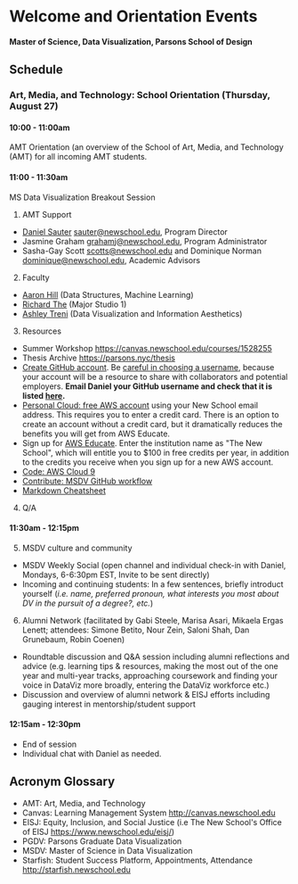 # Welcome and Orientation Events

#### Master of Science, Data Visualization, Parsons School of Design

## Schedule

### Art, Media, and Technology: School Orientation (Thursday, August 27)

#### 10:00 - 11:00am

AMT Orientation (an overview of the School of Art, Media, and Technology (AMT) for all incoming AMT students.

#### 11:00 - 11:30am

MS Data Visualization Breakout Session

1. AMT Support
  * [Daniel Sauter](https://www.newschool.edu/parsons/faculty/daniel-sauter/) <sauter@newschool.edu>, Program Director
  * Jasmine Graham <grahamj@newschool.edu>, Program Administrator
  * Sasha-Gay Scott <scotts@newschool.edu> and Dominique Norman <dominique@newschool.edu>, Academic Advisors

2. Faculty
  * [Aaron Hill](https://www.newschool.edu/parsons/faculty/aaron-hill/) (Data Structures, Machine Learning)
  * [Richard The](https://www.newschool.edu/parsons/faculty/richard-the/) (Major Studio 1)
  * [Ashley Treni](https://www.newschool.edu/parsons/faculty/ashley-treni/) (Data Visualization and Information Aesthetics)
  
3. Resources 
  * Summer Workshop https://canvas.newschool.edu/courses/1528255
  * Thesis Archive https://parsons.nyc/thesis
  * [Create GitHub account](https://github.com/join). Be [careful in choosing a username](https://github.com/shithead), because your account will be a resource to share with collaborators and potential employers. **Email Daniel your GitHub username and check that it is listed [here](https://github.com/orgs/visualizedata/people).**
  * [Personal Cloud: free AWS account](https://aws.amazon.com/free/) using your New School email address. This requires you to enter a credit card. There is an option to create an account without a credit card, but it dramatically reduces the benefits you will get from AWS Educate.
  * Sign up for [AWS Educate](https://aws.amazon.com/education/awseducate/). Enter the institution name as "The New School", which will entitle you to $100 in free credits per year, in addition to the credits you receive when you sign up for a new AWS account.
  * [Code: AWS Cloud 9](https://aws.amazon.com/cloud9/)
  * [Contribute: MSDV GitHub workflow](https://github.com/visualizedata/github-workflow)
  * [Markdown Cheatsheet](https://github.com/adam-p/markdown-here/wiki/Markdown-Cheatsheet)

4. Q/A 

#### 11:30am - 12:15pm

5. MSDV culture and community
  * MSDV Weekly Social (open channel and individual check-in with Daniel, Mondays, 6-6:30pm EST, Invite to be sent directly) 
  * Incoming and continuing students: In a few sentences, briefly introduct yourself (*i.e. name, preferred pronoun, what interests you most about DV in the pursuit of a degree?, etc.*)

6. Alumni Network (facilitated by Gabi Steele, Marisa Asari, Mikaela Ergas Lenett; attendees: Simone Betito, Nour Zein, Saloni Shah, Dan Grunebaum, Robin Coenen)
  * Roundtable discussion and Q&A session including alumni reflections and advice (e.g. learning tips & resources, making the most out of the one year and multi-year tracks, approaching coursework and finding your voice in DataViz more broadly, entering the DataViz workforce etc.)
  * Discussion and overview of alumni network & EISJ efforts including gauging interest in mentorship/student support

#### 12:15am - 12:30pm

  * End of session
  * Individual chat with Daniel as needed.

## Acronym Glossary

- AMT: Art, Media, and Technology
- Canvas: Learning Management System http://canvas.newschool.edu
- EISJ: Equity, Inclusion, and Social Justice (i.e The New School's Office of EISJ https://www.newschool.edu/eisj/)
- PGDV: Parsons Graduate Data Visualization
- MSDV: Master of Science in Data Visualization
- Starfish: Student Success Platform, Appointments, Attendance http://starfish.newschool.edu
